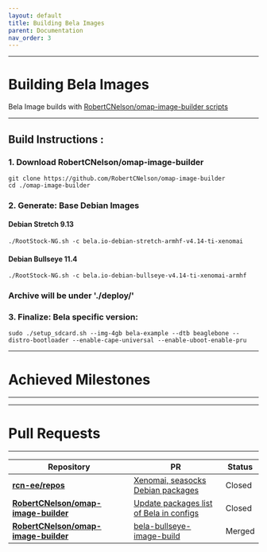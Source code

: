 ```yaml
---
layout: default
title: Building Bela Images
parent: Documentation
nav_order: 3
---
```

---
# Building Bela Images
Bela Image builds with [RobertCNelson/omap-image-builder scripts](https://github.com/RobertCNelson/omap-image-builder)

---
## **Build Instructions :**
### 1. Download RobertCNelson/omap-image-builder

    git clone https://github.com/RobertCNelson/omap-image-builder
    cd ./omap-image-builder
    
### 2. **Generate**: Base Debian Images 
#### Debian Stretch 9.13
    ./RootStock-NG.sh -c bela.io-debian-stretch-armhf-v4.14-ti-xenomai
       
#### Debian Bullseye 11.4
    ./RootStock-NG.sh -c bela.io-debian-bullseye-v4.14-ti-xenomai-armhf
        
### Archive will be under './deploy/'

### 3. **Finalize**: Bela specific version:

    sudo ./setup_sdcard.sh --img-4gb bela-example --dtb beaglebone --distro-bootloader --enable-cape-universal --enable-uboot-enable-pru
    
---
# Achieved Milestones

---

---
#  Pull Requests

---


| Repository | PR | Status |
| --- | ---   | ---  |
| **[ rcn-ee/repos ](https://github.com/rcn-ee/repos)** | [Xenomai, seasocks Debian packages](https://github.com/rcn-ee/repos/pull/60) | Closed |
| **[RobertCNelson/omap-image-builder](https://github.com/RobertCNelson/omap-image-builder)** | [Update packages list of Bela in configs](https://github.com/RobertCNelson/omap-image-builder/pull/199) | Closed |
| **[RobertCNelson/omap-image-builder](https://github.com/RobertCNelson/omap-image-builder)** | [bela-bullseye-image-build](https://github.com/RobertCNelson/omap-image-builder/pull/200) | Merged |
